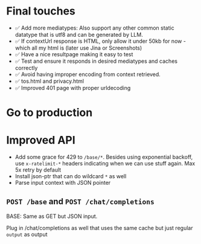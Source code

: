 # Final touches

- ✅ Add more mediatypes: Also support any other common static datatype that is utf8 and can be generated by LLM.
- ✅ If contextUrl response is HTML, only allow it under 50kb for now -which all my html is (later use Jina or Screenshots)
- ✅ Have a nice resultpage making it easy to test
- ✅ Test and ensure it responds in desired mediatypes and caches correctly
- ✅ Avoid having improper encoding from context retrieved.
- ✅ tos.html and privacy.html
- ✅ Improved 401 page with proper urldecoding

# Go to production

# Improved API

- Add some grace for 429 to `/base/*`. Besides using exponential backoff, use `x-ratelimit-*` headers indicating when we can use stuff again. Max 5x retry by default
- Install json-ptr that can do wildcard `*` as well
- Parse input context with JSON pointer

## `POST /base` and `POST /chat/completions`

BASE: Same as GET but JSON input.

Plug in /chat/completions as well that uses the same cache but just regular `output` as output
